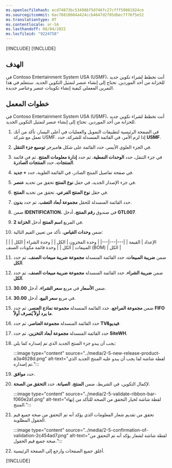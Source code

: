 ```yaml
---
ms.openlocfilehash: ecd74873bc534986f5d746fc27cfff59081924ce
ms.sourcegitcommit: 6ac76810604a424ccb4647d2f05dbec7f76f5e52
ms.translationtype: HT
ms.contentlocale: ar-SA
ms.lasthandoff: 08/04/2022
ms.locfileid: "9224758"
---
```

[!INCLUDE[](../../../includes/unit-banner.md)]
[!INCLUDE[](../../../includes/accessing-labs.md)]

## <a name="objective"></a>الهدف
في Contoso Entertainment System USA (USMF)، أنت تخطط لشراء تكوين جديد للخزانة من أحد الموردين. تحتاج إلى إنشاء عنصر لتمثيل التكوين الجديد. ستتعلم في هذا التمرين المعملي كيفية إنشاء تكوينات عنصر وعناصر جديدة.

## <a name="lab-steps"></a>خطوات المعمل

في Contoso Entertainment System USA (USMF)، أنت تخطط لشراء تكوين جديد للخزانة من أحد الموردين. تحتاج إلى إنشاء عنصر لتمثيل التكوين الجديد.

1. في الصفحة الرئيسية لتطبيقات التمويل والعمليات في أعلى اليسار، تأكد من أنك تعمل مع شركة USMF. إذا لزم الأمر، في القائمة المنسدلة للشركة، حدد **USMF**.

2. في الجزء العلوي الأيسر، حدد القائمة على شكل هامبرجر **توسيع جزء التنقل**.

3. في جزء التنقل، حدد **الوحدات النمطية**، ثم حدد **إدارة معلومات المنتج**. ثم في قائمة **المنتجات**، حدد **المنتجات الصادرة**.

4. في صفحة تفاصيل المنتج الصادر، في القائمة العلوية، حدد **+ جديد**.

5. في جزء الإصدار الجديد، في حقل **نوع المنتج** تحقق من تحديد **عنصر**.

6. في حقل **نوع المنتج الفرعي**، تحقق من تحديد **المنتج**.

7. حدد القائمة المنسدلة للحقل **مجموعة أبعاد التعقب**، ثم حدد **بدون**.

8. ضمن **IDENTIFICATION**، في صندوق **رقم المنتج**، أدخل **GTL007**.

9. في المربع **اسم المنتج** أدخل **الخزانة 2**.

10. ضمن **وحدات القياس**، تأكد من تعيين القيم التالية:

| الإعداد | القيمة |
|---|---|---|
| وحدة المخزون | الكل |
| وحدة الشراء | الكل |
| المبيعات | الكل |
| وحدة قائمة مكونات الصنف (BOM) | الكل |
    
11. ضمن **ضريبة المبيعات**، حدد القائمة المنسدلة **مجموعة ضريبة مبيعات الصنف**، ثم حدد **الكل**.

12. ضمن **ضريبة الشراء**، حدد القائمة المنسدلة **مجموعة ضريبة مبيعات الصنف**، ثم حدد **الكل**.

13. ضمن **الأسعار** في مربع **سعر الشراء**، أدخل **30.00**.

14. في مربع **سعر البيع**، أدخل **30.00**.

15. ضمن **مجموعة المراجع**، حدد القائمة المنسدلة **مجموعة نماذج العنصر**، ثم حدد **FIFO ما يرد أولاً يُصرف أولاً**.

16. حدد القائمة المنسدلة **مجموعة العناصر**، ثم حدد **TV&amp;فيديو**.

17. حدد القائمة المنسدلة **مجموعة أبعاد التخزين**، ثم حدد **SiteWH**.

18. يجب أن يبدو جزء المنتج الجديد الذي تم إصداره كما يلي:
    
    :::image type="content" source="../media/2-5-new-release-product-a3a4628d.png" alt-text="لقطة شاشة لما يجب أن يبدو عليه المنتج الجديد الذي تم إصداره.":::
    
19. حدد **موافق**.
20. لإكمال التكوين، في الشريط، ضمن **المنتج**، **الصيانة**، حدد **التحقق من الصحة**.
    
    :::image type="content" source="../media/2-5-validate-ribbon-bar-f060e2a1.png" alt-text="لقطة شاشة لخيار التحقق من الصحة للتأكد من إنهاء المنتج.":::
    
21. تحقق من تقديم شعار المعلومات الذي يؤكد أنه تم التحقق من صحة جميع قيم الحقول المطلوبة.
    
    :::image type="content" source="../media/2-5-confirmation-of-validation-2c454ad7.png" alt-text="لقطة شاشة لشعار يؤكد أنه تم التحقق من صحة جميع قيم الحقول.":::
    

22. أغلق جميع الصفحات وارجع إلى الصفحة الرئيسية.

[!INCLUDE[](../../../includes/standalone-lab-end.md)]
